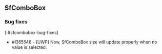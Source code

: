 ## SfComboBox

### Bug fixes
{:#sfcombobox-bug-fixes}

* \#I365548 - [UWP] Now, SfComboBox size will update properly when no value is selected.